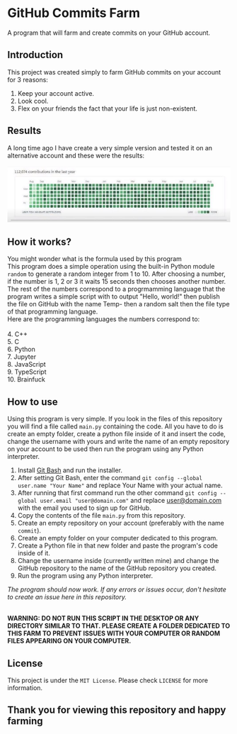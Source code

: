 # GitHub Commits Farm
A program that will farm and create commits on your GitHub account.

## Introduction
This project was created simply to farm GitHub commits on your account for 3 reasons:
<br>
1. Keep your account active.
2. Look cool.
3. Flex on your friends the fact that your life is just non-existent.

## Results
A long time ago I have create a very simple version and tested it on an alternative account and these were the results:
<br>
<br>
![112,000 commits on GitHub](src/results.jpg)

## How it works?
You might wonder what is the formula used by this program
<br>
This program does a simple operation using the built-in Python module `random` to generate a random integer from 1 to 10.
After choosing a number, if the number is 1, 2 or 3 it waits 15 seconds then chooses another number.
The rest of the numbers correspond to a progrmamming language that the program writes a simple script with to output "Hello, world!" then publish the file on GitHub with the name Temp- then a random salt then the file type of that programming language.
<br>
Here are the programming languages the numbers correspond to:
<br>
<br>
4. C++
<br>
5. C
<br>
6. Python
<br>
7. Jupyter
<br>
8. JavaScript
<br>
9. TypeScript
<br>
10. Brainfuck
<br>

## How to use
Using this program is very simple.
If you look in the files of this repository you will find a file called `main.py` containing the code.
All you have to do is create an empty folder, create a python file inside of it and insert the code, change the username with yours and write the name of an empty repository on your account to be used then run the program using any Python interpreter.

1. Install [Git Bash](https://git-scm.com/downloads) and run the installer.
2. After setting Git Bash, enter the command `git config --global user.name "Your Name"` and replace Your Name with your actual name.
3. After running that first command run the other command `git config --global user.email "user@domain.com"` and replace user@domain.com with the email you used to sign up for GitHub.
4. Copy the contents of the file `main.py` from this repository.
5. Create an empty repository on your account (preferably with the name `commit`).
6. Create an empty folder on your computer dedicated to this program.
7. Create a Python file in that new folder and paste the program's code inside of it.
8. Change the username inside (currently written mine) and change the GitHub repository to the name of the GitHub repository you created.
9. Run the program using any Python interpreter.

*The program should now work. If any errors or issues occur, don't hesitate to create an issue here in this repository.*
<br>
<br>

**WARNING: DO NOT RUN THIS SCRIPT IN THE DESKTOP OR ANY DIRECTORY SIMILAR TO THAT. PLEASE CREATE A FOLDER DEDICATED TO THIS FARM TO PREVENT ISSUES WITH YOUR COMPUTER OR RANDOM FILES APPEARING ON YOUR COMPUTER.**

## License
This project is under the `MIT License`. Please check `LICENSE` for more information.

## **Thank you for viewing this repository and happy farming**
